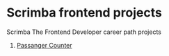 # Scrimba frontend projects
Scrimba The Frontend Developer career path projects

1. [Passanger Counter](https://github.com/akramnarejo/scrimba-frontend-projects/tree/master/passanger-counter)
